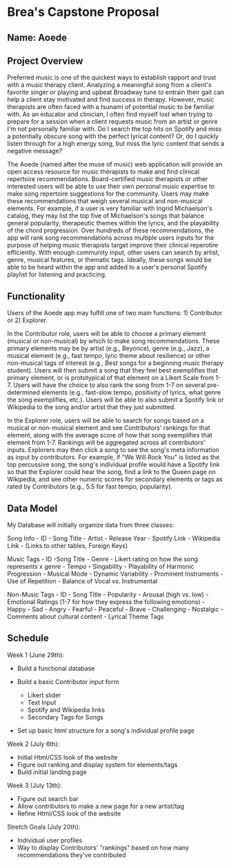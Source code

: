 # Brea's Capstone Proposal

## Name: Aoede

## Project Overview
Preferred music is one of the quickest ways to establish rapport and trust with a music therapy client. Analyzing a meaningful song from a client's favorite singer or playing and upbeat Broadway tune to entrain their gait can help a client stay motivated and find success in therapy. However, music therapists are often faced with a tsunami of potential music to be familiar with. As an educator and clinician, I often find myself lost when trying to prepare for a session when a client requests music from an artist or genre I'm not personally familiar with. Do I search the top hits on Spotify and miss a potentially obscure song with the perfect lyrical content? Or, do I quickly listen through for a high energy song, but miss the lyric content that sends a negative message? 

The Aoede (named after the muse of music) web application will provide an open access resource for music therapists to make and find clinical repertoire recommendations. Board-certified music therapists or other interested users will be able to use their own personal music expertise to make song repertoire suggestions for the community. Users may make these recommendations that weigh several musical and non-musical elements. For example, if a user is very familiar with Ingrid Michaelson's catalog, they may list the top five of Michaelson's songs that balance general popularity, therapeutic themes within the lyrics, and the playability of the chord progression. Over hundreds of these recommendations, the app will rank song recommendations across multiple users inputs for the purpose of helping music therapists target improve their clinical reperotire efficiently. With enough community input, other users can search by artist, genre, musical features, or thematic tags. Ideally, these songs would be able to be heard within the app and added to a user's personal Spotify playlist for listening and practicing.

## Functionality
Users of the Aoede app may fulfill one of two main functions: 1) Contributor or 2) Explorer.

In the Contributor role, users will be able to choose a primary element (musical or non-musical) by which to make song recommendations. These primary elements may be by artist (e.g., Beyonce), genre (e.g., Jazz), a musical element (e.g., fast tempo, lyric theme about resilience) or other non-musical tags of interest (e.g., Best songs for a beginning music therapy student). Users will then submit a song that they feel best exemplifies that primary element, or is prototypical of that element on a Likert Scale from 1-7. Users will have the choice to also rank the song from 1-7 on several pre-determined elements (e.g., fast-slow tempo, positivity of lyrics, what genre the song exemplifies, etc.). Users will be able to also submit a Spotify link or Wikipedia to the song and/or artist that they just submitted.

In the Explorer role, users will be able to search for songs based on a musical or non-musical element and see Contributors' rankings for that element, along with the average score of how that song exemplifies that element from 1-7. Rankings will be aggregated across all contributors' inputs. Explorers may then click a song to see the song's meta information as input by contributors. For example, if "We Will Rock You" is listed as the top percussive song, the song's individual profile would have a Spotify link so that the Explorer could hear the song, find a link to the Queen page on Wikipedia, and see other numeric scores for secondary elements or tags as rated by Contributors (e.g., 5.5 for fast tempo, popularity).


## Data Model
My Database will initially organize data from three classes:

Song Info
    - ID
    - Song Title
    - Artist
    - Release Year
    - Spotify Link
    - Wikipedia Link
    - (Links to other tables, Foreign Keys)

Music Tags
    - ID
    -Song Title
    - Genre
        - Likert rating on how the song represents x genre
    - Tempo
    - Singability
    - Playability of Harmonic Progression
    - Musical Mode
    - Dynamic Variability
    - Prominent Instruments
    - Use of Repetition
    - Balance of Vocal vs. Instrumental

Non-Music Tags
    - ID
    - Song Title
    - Popularity
    - Arousal (high vs. low)
    - Emotional Ratings (1-7 for how they express the following emotions)
        - Happy
        - Sad
        - Angry
        - Fearful
        - Peaceful 
        - Brave
        - Challenging
        - Nostalgic
    - Comments about cultural content
    - Lyrical Theme Tags
    
## Schedule
Week 1 (June 29th):
- Build a functional database
- Build a basic Contributor input form 
    - Likert slider
    - Text Input
    - Spotify and Wikipedia links
    - Secondary Tags for Songs

- Set up basic html structure for a song's individual profile page

Week 2 (July 6th):
- Initial Html/CSS look of the website
- Figure out ranking and display system for elements/tags
- Build initial landing page

Week 3 (July 13th):
- Figure out search bar
- Allow contributors to make a new page for a new artist/tag
- Refine Html/CSS look of the website

Stretch Goals (July 20th):
- Individual user profiles
- Way to display Contributors' "rankings" based on how many recommendations they've contributed